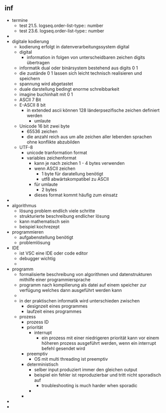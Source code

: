 ## inf
- termine
	- test 21.5.
	  logseq.order-list-type:: number
	- test 23.6.
	  logseq.order-list-type:: number
-
- digitale kodierung
	- kodierung erfolgt in datenverarbeitungssystem digital
	- digital
		- information in folgen von unterscheidbaren zeichen digits übertragen
	- informatik dual oder binärsystem bestehend aus digits 0 1
	- die zustände 0 1 lassen sich leicht technisch realisieren und speichern
	- spannung wird abgetastet
	- duale darstellung bedingt enorme schreibbarkeit
	- imagine buchinhalt mit 0 1
	- ASCII 7 Bit
	- E-ASCII 8 bit
		- in extended ascii können 128 länderpsezifische zeichen definiert werden
			- umlaute
	- Unicode 16 bit zwei byte
		- 65536 zeichen
		- die anzahl reich aus um alle zeichen aller lebenden sprachen ohne konflikte abzubilden
	- UTF-8
		- unicode tranformation format
		- variables zeichenformat
			- kann je nach zeichen 1 - 4 bytes verwenden
			- wenn ASCII zeichen
				- 1 byte für daratellung benötigt
				- utf8 abwärtskompatibel zu ASCII
			- für umlaute
				- 2 bytes
			- dieses format kommt häufig zum einsatz
-
- algorithmus
	- lösung problem endlich viele schritte
	- strukturierte beschreibung endlicher lösung
	- kann mathematisch sein
	- beispiel kochrezept
- programmieren
	- aufgabenstellung benötigt
	- problemlösung
- IDE
	- ist VSC eine IDE oder code editor
	- debugger wichtig
	-
- programm
	- formalisierte beschreibung von algorithmen und datenstrukturen mithilfe einer programmiersprache
	- programm nach kompilierung als datei auf einem speicher zur verfügung welches dann ausgeführt werden kann
	-
	- in der praktischen informatik wird unterschieden zwischen
		- designzeit eines programmes
		- laufzeit eines programmes
	- prozess
		- prozess ID
		- priorität
			- interrupt
				- ein prozess mit einer niedrigeren priorität kann vor einem höheren prozess ausgeführt werden, wenn ein interrupt befehl gesendet wird
		- preemptiv
			- OS mit multi threading ist preemptiv
		- deterministisch
			- selber input produziert immer den gleichen output
			- beispiel ein fehler ist reproduzierbar und tritt nicht sporadisch auf
				- troubleshooting is much harder when sporadic
			-
		-
-
-